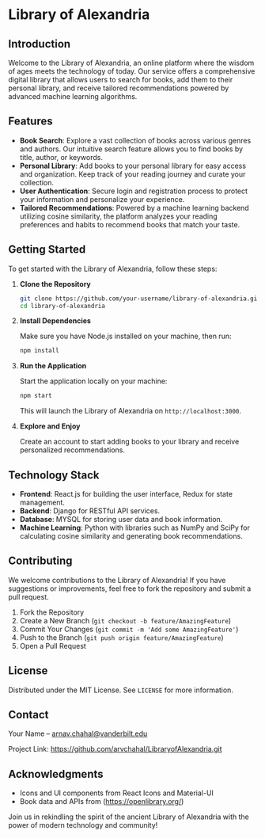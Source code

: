 # Library of Alexandria

## Introduction

Welcome to the Library of Alexandria, an online platform where the wisdom of ages meets the technology of today. Our service offers a comprehensive digital library that allows users to search for books, add them to their personal library, and receive tailored recommendations powered by advanced machine learning algorithms.

## Features

- **Book Search**: Explore a vast collection of books across various genres and authors. Our intuitive search feature allows you to find books by title, author, or keywords.
- **Personal Library**: Add books to your personal library for easy access and organization. Keep track of your reading journey and curate your collection.
- **User Authentication**: Secure login and registration process to protect your information and personalize your experience.
- **Tailored Recommendations**: Powered by a machine learning backend utilizing cosine similarity, the platform analyzes your reading preferences and habits to recommend books that match your taste.

## Getting Started

To get started with the Library of Alexandria, follow these steps:

1. **Clone the Repository**
   
   ```bash
   git clone https://github.com/your-username/library-of-alexandria.git
   cd library-of-alexandria
   ```

2. **Install Dependencies**
   
   Make sure you have Node.js installed on your machine, then run:

   ```bash
   npm install
   ```

3. **Run the Application**
   
   Start the application locally on your machine:

   ```bash
   npm start
   ```

   This will launch the Library of Alexandria on `http://localhost:3000`.

4. **Explore and Enjoy**
   
   Create an account to start adding books to your library and receive personalized recommendations.

## Technology Stack

- **Frontend**: React.js for building the user interface, Redux for state management.
- **Backend**: Django for RESTful API services.
- **Database**: MYSQL for storing user data and book information.
- **Machine Learning**: Python with libraries such as NumPy and SciPy for calculating cosine similarity and generating book recommendations.

## Contributing

We welcome contributions to the Library of Alexandria! If you have suggestions or improvements, feel free to fork the repository and submit a pull request.

1. Fork the Repository
2. Create a New Branch (`git checkout -b feature/AmazingFeature`)
3. Commit Your Changes (`git commit -m 'Add some AmazingFeature'`)
4. Push to the Branch (`git push origin feature/AmazingFeature`)
5. Open a Pull Request

## License

Distributed under the MIT License. See `LICENSE` for more information.

## Contact

Your Name – arnav.chahal@vanderbilt.edu

Project Link: https://github.com/arvchahal/LibraryofAlexandria.git

## Acknowledgments

- Icons and UI components from React Icons and Material-UI
- Book data and APIs from (https://openlibrary.org/)

Join us in rekindling the spirit of the ancient Library of Alexandria with the power of modern technology and community!
